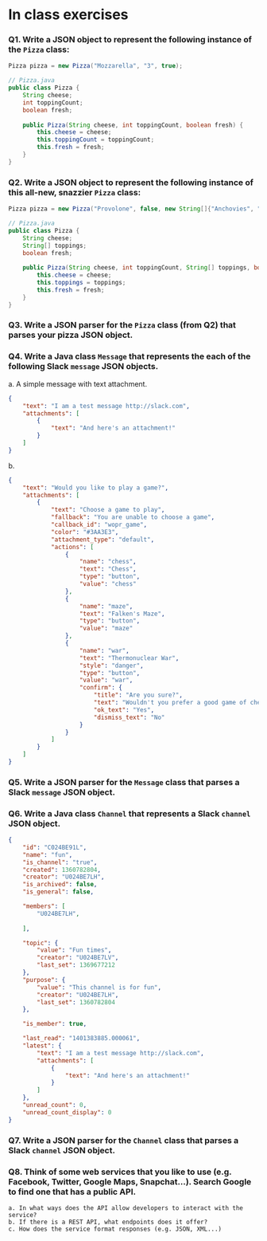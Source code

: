 # In class exercises
        
### Q1. Write a JSON object to represent the following instance of the `Pizza` class:

```java
Pizza pizza = new Pizza("Mozzarella", "3", true);

// Pizza.java
public class Pizza {
    String cheese;
	int toppingCount;
	boolean fresh;
    
    public Pizza(String cheese, int toppingCount, boolean fresh) {
        this.cheese = cheese;
        this.toppingCount = toppingCount;
        this.fresh = fresh;
    }
}
```

### Q2. Write a JSON object to represent the following instance of this all-new, snazzier `Pizza` class:

```java
Pizza pizza = new Pizza("Provolone", false, new String[]{"Anchovies", "Olives", "Pineapple"});

// Pizza.java
public class Pizza {
    String cheese;
    String[] toppings;
    boolean fresh;
	
    public Pizza(String cheese, int toppingCount, String[] toppings, boolean fresh) {
        this.cheese = cheese;
        this.toppings = toppings;
        this.fresh = fresh;
    }
}
```

### Q3. Write a JSON parser for the `Pizza` class (from Q2) that parses your pizza JSON object.

### Q4. Write a Java class `Message` that represents the each of the following Slack `message` JSON objects.

a. A simple message with text attachment.
```json
{
    "text": "I am a test message http://slack.com",
    "attachments": [
        {
            "text": "And here's an attachment!"
        }
    ]
}
```

b.
```json
{
    "text": "Would you like to play a game?",
    "attachments": [
        {
            "text": "Choose a game to play",
            "fallback": "You are unable to choose a game",
            "callback_id": "wopr_game",
            "color": "#3AA3E3",
            "attachment_type": "default",
            "actions": [
                {
                    "name": "chess",
                    "text": "Chess",
                    "type": "button",
                    "value": "chess"
                },
                {
                    "name": "maze",
                    "text": "Falken's Maze",
                    "type": "button",
                    "value": "maze"
                },
                {
                    "name": "war",
                    "text": "Thermonuclear War",
                    "style": "danger",
                    "type": "button",
                    "value": "war",
                    "confirm": {
                        "title": "Are you sure?",
                        "text": "Wouldn't you prefer a good game of chess?",
                        "ok_text": "Yes",
                        "dismiss_text": "No"
                    }
                }
            ]
        }
    ]
}
```

### Q5. Write a JSON parser for the `Message` class that parses a Slack `message` JSON object.

### Q6. Write a Java class `Channel` that represents a Slack `channel` JSON object.

```json
{
    "id": "C024BE91L",
    "name": "fun",
    "is_channel": "true",
    "created": 1360782804,
    "creator": "U024BE7LH",
    "is_archived": false,
    "is_general": false,

    "members": [
        "U024BE7LH",
        
    ],

    "topic": {
        "value": "Fun times",
        "creator": "U024BE7LV",
        "last_set": 1369677212
    },
    "purpose": {
        "value": "This channel is for fun",
        "creator": "U024BE7LH",
        "last_set": 1360782804
    },

    "is_member": true,

    "last_read": "1401383885.000061",
    "latest": {
        "text": "I am a test message http://slack.com",
        "attachments": [
            {
                "text": "And here's an attachment!"
            }
        ]
    },
    "unread_count": 0,
    "unread_count_display": 0
}
```

### Q7. Write a JSON parser for the `Channel` class that parses a Slack `channel` JSON object.

### Q8. Think of some web services that you like to use (e.g. Facebook, Twitter, Google Maps, Snapchat...). Search Google to find one that has a public API. 
    a. In what ways does the API allow developers to interact with the service? 
    b. If there is a REST API, what endpoints does it offer? 
    c. How does the service format responses (e.g. JSON, XML...)
